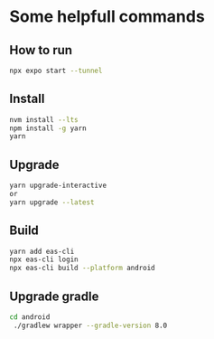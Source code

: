 
# Some helpfull commands
## How to run
```sh
npx expo start --tunnel
```

## Install
```sh
nvm install --lts
npm install -g yarn
yarn
```

## Upgrade
```sh
yarn upgrade-interactive
or
yarn upgrade --latest
```

## Build
```sh
yarn add eas-cli
npx eas-cli login
npx eas-cli build --platform android
```

## Upgrade gradle
```sh
cd android
 ./gradlew wrapper --gradle-version 8.0
```